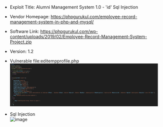 * Exploit Title: Alumni Management System 1.0 - 'id' Sql Injection  

* Vendor Homepage: https://phpgurukul.com/employee-record-management-system-in-php-and-mysql/  

* Software Link: https://phpgurukul.com/wp-content/uploads/2019/02/Employee-Record-Management-System-Project.zip  

* Version: 1.2   

* Vulnerable file:editempprofile.php    
![image](https://github.com/BigTiger2020/Employee-Record-Management-System/blob/main/editempprofile.php.png)  

* Sql Injection   
![image](https://github.com/BigTiger2020/Employee-Record-Management-System/blob/main/sql.php.png)  
